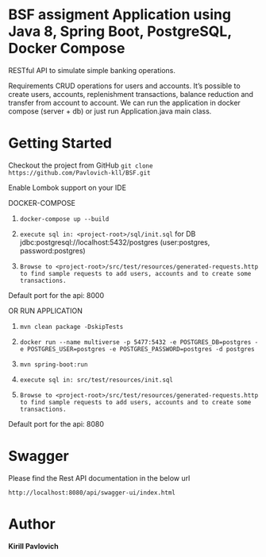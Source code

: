 # **BSF assigment Application using Java 8, Spring Boot, PostgreSQL, Docker Compose**

RESTful API to simulate simple banking operations.

Requirements
CRUD operations for users and accounts.
It’s possible to create users, accounts, replenishment transactions, 
balance reduction and transfer from account to account.
We can run the application in docker compose (server + db) or just run Application.java main class.

# **Getting Started**
Checkout the project from GitHub
`git clone https://github.com/Pavlovich-kll/BSF.git`

Enable Lombok support on your IDE

DOCKER-COMPOSE
1) `docker-compose up --build`

2) `execute sql in: <project-root>/sql/init.sql` for DB jdbc:postgresql://localhost:5432/postgres (user:postgres, password:postgres)

3) `Browse to <project-root>/src/test/resources/generated-requests.http to find sample requests to add users,
   accounts and to create some transactions.`

Default port for the api: 8000

OR 
RUN APPLICATION

1) `mvn clean package -DskipTests`

2) `docker run --name multiverse -p 5477:5432 -e POSTGRES_DB=postgres -e POSTGRES_USER=postgres -e POSTGRES_PASSWORD=postgres -d postgres`

3) `mvn spring-boot:run`

4) `execute sql in: src/test/resources/init.sql`

5) `Browse to <project-root>/src/test/resources/generated-requests.http to find sample requests to add users,
   accounts and to create some transactions.`

Default port for the api: 8080


# **Swagger**
Please find the Rest API documentation in the below url

`http://localhost:8080/api/swagger-ui/index.html`


# **Author**
**Kirill Pavlovich**